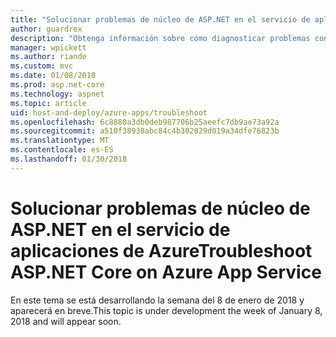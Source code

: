 ```yaml
---
title: "Solucionar problemas de núcleo de ASP.NET en el servicio de aplicaciones de Azure"
author: guardrex
description: "Obtenga información sobre cómo diagnosticar problemas con las implementaciones de Azure App Service de ASP.NET Core."
manager: wpickett
ms.author: riande
ms.custom: mvc
ms.date: 01/08/2018
ms.prod: asp.net-core
ms.technology: aspnet
ms.topic: article
uid: host-and-deploy/azure-apps/troubleshoot
ms.openlocfilehash: 6c8880a3db0deb987706b25aeefc7db9ae73a92a
ms.sourcegitcommit: a510f38930abc84c4b302029d019a34dfe76823b
ms.translationtype: MT
ms.contentlocale: es-ES
ms.lasthandoff: 01/30/2018
---
```

# <a name="troubleshoot-aspnet-core-on-azure-app-service"></a><span data-ttu-id="a05a0-103">Solucionar problemas de núcleo de ASP.NET en el servicio de aplicaciones de Azure</span><span class="sxs-lookup"><span data-stu-id="a05a0-103">Troubleshoot ASP.NET Core on Azure App Service</span></span>

<span data-ttu-id="a05a0-104">En este tema se está desarrollando la semana del 8 de enero de 2018 y aparecerá en breve.</span><span class="sxs-lookup"><span data-stu-id="a05a0-104">This topic is under development the week of January 8, 2018 and will appear soon.</span></span>
